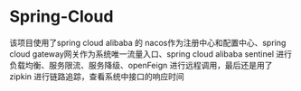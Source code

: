 # Spring-Cloud
该项目使用了spring cloud alibaba 的 nacos作为注册中心和配置中心、spring cloud gateway网关作为系统唯一流量入口、spring cloud alibaba sentinel 进行负载均衡、服务限流、服务降级、openFeign 进行远程调用，最后还是用了 zipkin 进行链路追踪，查看系统中接口的响应时间
